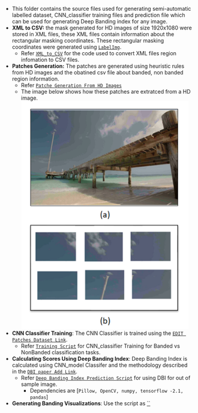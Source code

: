 
- This folder contains the source files used for generating semi-automatic labelled dataset, CNN_classifier training files and prediction file which can be used for generating Deep Banding index for any image. 
- **XML to CSV:** the mask generated for HD images of size 1920x1080 were stored in XML files, these XML files contain information about the rectangular masking coordinates.
These rectangular masking coordinates were generated using [`LabelImg`](https://github.com/tzutalin/labelImg).
  - Refer [`XML_to_CSV`](xml_to_csv.py) for the code used to convert XML files region infomation to CSV files.
- **Patches Generation:** The patches are generated using heuristic rules from HD images and the obatined csv file about banded, non banded region information.
  - Refer [`Patche Generation From HD Images`](Generating_patches_from_HD_images.py)
  - The image below shows how these patches are extratced from a HD image.     
     ![](Patches_Generation.png)
- **CNN Classifier Training**: The CNN Classifier is trained using the [`EDIT Patches Dataset Link`](https://github.com/tzutalin/labelImg).
  - Refer [`Training Script`](train.py) for CNN_classifier Training for Banded vs NonBanded classification tasks.
- **Calculating Scores Using Deep Banding Index**: Deep Banding Index is calculated using CNN_model Classifer and the methodology described in the [`DBI paper Add Link`](). 
  - Refer [`Deep Banding Index Prediction Script`](predict.py) for using DBI for out of sample image.
    - Dependencies are [`Pillow, OpenCV, numpy, tensorflow -2.1, pandas`] 
 - **Generating Banding Visualizations**: Use the script as [``]()
